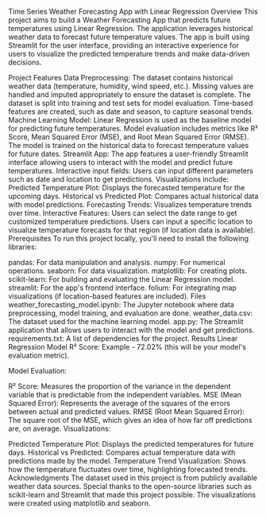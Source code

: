 Time Series Weather Forecasting App with Linear Regression
Overview
This project aims to build a Weather Forecasting App that predicts future temperatures using Linear Regression. The application leverages historical weather data to forecast future temperature values. The app is built using Streamlit for the user interface, providing an interactive experience for users to visualize the predicted temperature trends and make data-driven decisions.

Project Features
Data Preprocessing:
The dataset contains historical weather data (temperature, humidity, wind speed, etc.).
Missing values are handled and imputed appropriately to ensure the dataset is complete.
The dataset is split into training and test sets for model evaluation.
Time-based features are created, such as date and season, to capture seasonal trends.
Machine Learning Model:
Linear Regression is used as the baseline model for predicting future temperatures.
Model evaluation includes metrics like R² Score, Mean Squared Error (MSE), and Root Mean Squared Error (RMSE).
The model is trained on the historical data to forecast temperature values for future dates.
Streamlit App:
The app features a user-friendly Streamlit interface allowing users to interact with the model and predict future temperatures.
Interactive input fields: Users can input different parameters such as date and location to get predictions.
Visualizations include:
Predicted Temperature Plot: Displays the forecasted temperature for the upcoming days.
Historical vs Predicted Plot: Compares actual historical data with model predictions.
Forecasting Trends: Visualizes temperature trends over time.
Interactive Features:
Users can select the date range to get customized temperature predictions.
Users can input a specific location to visualize temperature forecasts for that region (if location data is available).
Prerequisites
To run this project locally, you'll need to install the following libraries:

pandas: For data manipulation and analysis.
numpy: For numerical operations.
seaborn: For data visualization.
matplotlib: For creating plots.
scikit-learn: For building and evaluating the Linear Regression model.
streamlit: For the app's frontend interface.
folium: For integrating map visualizations (if location-based features are included).
Files
weather_forecasting_model.ipynb: The Jupyter notebook where data preprocessing, model training, and evaluation are done.
weather_data.csv: The dataset used for the machine learning model.
app.py: The Streamlit application that allows users to interact with the model and get predictions.
requirements.txt: A list of dependencies for the project.
Results
Linear Regression Model R² Score: Example - 72.02% (this will be your model's evaluation metric).

Model Evaluation:

R² Score: Measures the proportion of the variance in the dependent variable that is predictable from the independent variables.
MSE (Mean Squared Error): Represents the average of the squares of the errors between actual and predicted values.
RMSE (Root Mean Squared Error): The square root of the MSE, which gives an idea of how far off predictions are, on average.
Visualizations:

Predicted Temperature Plot: Displays the predicted temperatures for future days.
Historical vs Predicted: Compares actual temperature data with predictions made by the model.
Temperature Trend Visualization: Shows how the temperature fluctuates over time, highlighting forecasted trends.
Acknowledgments
The dataset used in this project is from publicly available weather data sources.
Special thanks to the open-source libraries such as scikit-learn and Streamlit that made this project possible.
The visualizations were created using matplotlib and seaborn.
